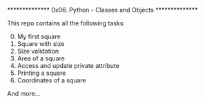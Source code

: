 ************** 0x06. Python - Classes and Objects **************

This repo contains all the following tasks:

0. My first square
1. Square with size
2. Size validation
3. Area of a square
4. Access and update private attribute
5. Printing a square
6. Coordinates of a square

And more...
